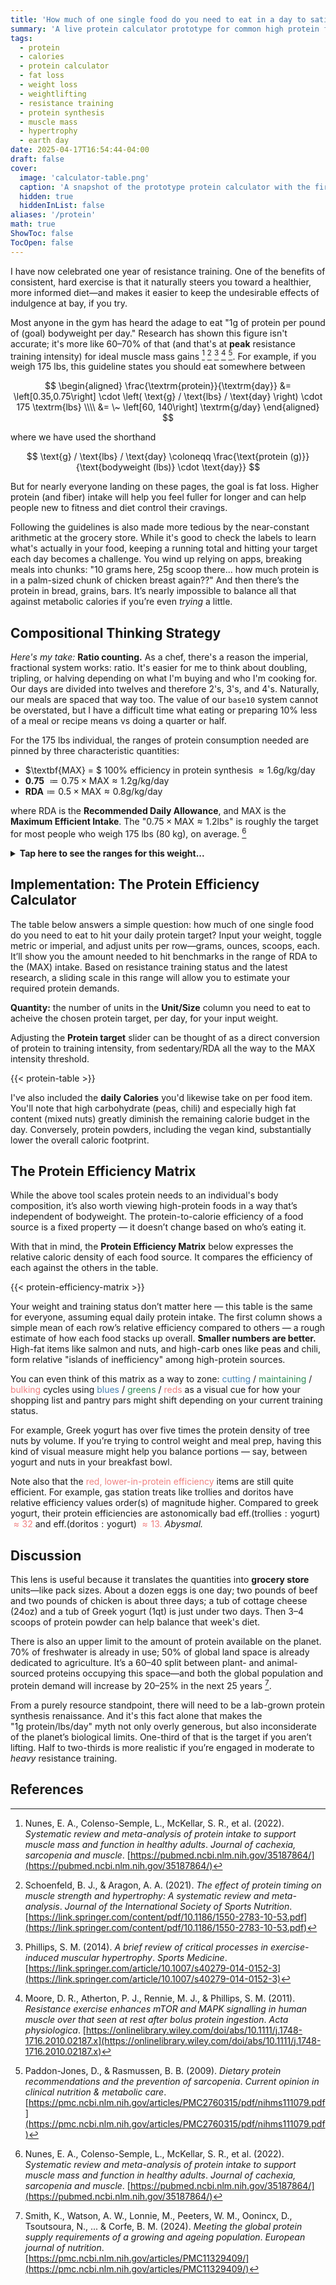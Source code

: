 ```yaml
---
title: 'How much of one single food do you need to eat in a day to satisfy protein demands?'
summary: 'A live protein calculator prototype for common high protein food sources.'
tags: 
  - protein
  - calories
  - protein calculator
  - fat loss
  - weight loss
  - weightlifting
  - resistance training
  - protein synthesis
  - muscle mass
  - hypertrophy
  - earth day
date: 2025-04-17T16:54:44-04:00
draft: false
cover:
  image: 'calculator-table.png'
  caption: 'A snapshot of the prototype protein calculator with the first few entries in the table.' 
  hidden: true
  hiddenInList: false
aliases: '/protein'
math: true
ShowToc: false
TocOpen: false
---
```


I have now celebrated one year of resistance training. One of the benefits of consistent, hard exercise is that it naturally steers you toward a healthier, more informed diet—and makes it easier to keep the undesirable effects of indulgence at bay, if you try.

Most anyone in the gym has heard the adage to eat "1g of protein per pound of (goal) bodyweight per day." Research has shown this figure isn't accurate; it's more like 60–70% of that (and that's at **peak** resistance training intensity) for ideal muscle mass gains [^1] [^2] [^3] [^4] [^5]. For example, if you weigh 175 lbs, this guideline states you should eat somewhere between

$$
\begin{aligned}
\frac{\textrm{protein}}{\textrm{day}}
 &= \left[0.35,0.75\right]
     \cdot \left( \text{g} / \text{lbs} / \text{day} \right)
     \cdot 175 \textrm{lbs}  \\\\
 &= \~ \left[60, 140\right] \textrm{g/day}
\end{aligned}
$$

where we have used the shorthand

$$
\text{g} / \text{lbs} / \text{day}
\coloneqq \frac{\text{protein (g)}}{\text{bodyweight (lbs)} \cdot \text{day}}
$$

But for nearly everyone landing on these pages, the goal is fat loss. Higher protein (and fiber) intake will help you feel fuller for longer and can help people new to fitness and diet control their cravings.

Following the guidelines is also made more tedious by the near-constant arithmetic at the grocery store. While it's good to check the labels to learn what's actually in your food, keeping a running total and hitting your target each day becomes a challenge. You wind up relying on apps, breaking meals into chunks: "10 grams here, 25g scoop there... how much protein is in a palm-sized chunk of chicken breast again??" And then there’s the protein in bread, grains, bars. It’s nearly impossible to balance all that against metabolic calories if you’re even *trying* a little.

## Compositional Thinking Strategy

*Here's my take:* **Ratio counting.** As a chef, there's a reason the imperial, fractional system works: ratio. It's easier for me to think about doubling, tripling, or halving depending on what I'm buying and who I'm cooking for. Our days are divided into twelves and therefore 2's, 3's, and 4's. Naturally, our meals are spaced that way too. The value of our `base10` system cannot be overstated, but I have a difficult time what eating or preparing 10% less of a meal or recipe means vs doing a quarter or half.

For the 175 lbs individual, the ranges of protein consumption needed are pinned by three characteristic quantities:

* $\textbf{MAX} = $ 100% efficiency in protein synthesis $\approx 1.6 \text{g} / \text{kg} / \text{day}$
* **0.75** $\coloneqq 0.75 \times \text{MAX} \approx 1.2 \text{g} / \text{kg} / \text{day}$
* $\textbf{RDA} \coloneqq 0.5 \times \text{MAX} \approx 0.8 \text{g} / \text{kg} / \text{day}$

where $\text{RDA}$ is the **Recommended Daily Allowance**, and $\text{MAX}$ is the **Maximum Efficient Intake**. The "$0.75 \times \text{MAX} \approx 1.2 \text{lbs}$" is roughly the target for most people who weigh 175 lbs (80 kg), on average. [^1]


<details> <summary><b>Tap here to see the ranges for this weight...</b></summary> 
<br/>
For reference, the ranges of protein consumption needed for the the 175 lbs individual are:

$$
\text{<65yo + RE:} \quad \left[ 0.8,\ 1.6 \right] \ \text{g} / \text{kg} / \text{day}
$$

$$
\text{⩾65yo + RE:} \quad \left[ 1.1,\ 1.4 \right] \ \text{g} / \text{kg} / \text{day}
$$

where $\text{RE}$ means "Resistance Exercise", or, in pounds:

$$
\text{<65yo + RE:} \quad \left[ 0.35,\ 0.75 \right] \ \text{g} / \text{lbs} / \text{day}
$$

$$
\text{⩾65yo + RE:} \quad \left[ 0.55,\ 0.65 \right] \ \text{g} / \text{lbs} / \text{day}.
$$
</details>


## Implementation: The Protein Efficiency Calculator

The table below answers a simple question: how much of one single food do you need to eat to hit your daily protein target? Input your weight, toggle metric or imperial, and adjust units per row—grams, ounces, scoops, each. It’ll show you the amount needed to hit benchmarks in the range of $\text{RDA}$ to the $(\text{MAX})$ intake.  Based on resistance training status and the latest research, a sliding scale in this range will allow you to estimate your required protein demands.

**Quantity:** the number of units in the **Unit/Size** column you need to eat to acheive the chosen protein target, per day, for your input weight.

Adjusting the **Protein target** slider can be thought of as a direct conversion of protein to training intensity, from sedentary/$\text{RDA}$ all the way to the $\text{MAX}$ intensity threshold.

{{< protein-table >}}

I've also included the **daily Calories** you'd likewise take on per food item.  You'll note that high carbohydrate (peas, chili) and especially high fat content (mixed nuts) greatly diminish the remaining calorie budget in the day.  Conversely, protein powders, including the vegan kind, substantially lower the overall caloric footprint.

## The Protein Efficiency Matrix

While the above tool scales protein needs to an individual's body composition, it’s also worth viewing high-protein foods in a way that’s independent of bodyweight. The protein-to-calorie efficiency of a food source is a fixed property — it doesn’t change based on who’s eating it.

With that in mind, the **Protein Efficiency Matrix** below expresses the relative caloric density of each food source. It compares the efficiency of each against the others in the table.

{{< protein-efficiency-matrix >}}

Your weight and training status don’t matter here — this table is the same for everyone, assuming equal daily protein intake. The first column shows a simple mean of each row’s relative efficiency compared to others — a rough estimate of how each food stacks up overall.
**Smaller numbers are better.**
High-fat items like salmon and nuts, and high-carb ones like peas and chili, form relative "islands of inefficiency" among high-protein sources.

You can even think of this matrix as a way to zone:
<span style="color: steelblue;">cutting</span> / 
<span style="color: seagreen;">maintaining</span> / 
<span style="color: lightcoral;">bulking</span>
cycles using
<span style="color: steelblue;">blues</span> /
<span style="color: seagreen;">greens</span> /
<span style="color: lightcoral;">reds</span>
as a visual cue for how your shopping list and pantry pars might shift depending on your current training status.

For example, Greek yogurt has over five times the protein density of tree nuts by volume. If you’re trying to control weight and meal prep, having this kind of visual measure might help you balance portions — say, between yogurt and nuts in your breakfast bowl.

Note also that the
<span style="color: lightcoral;">red, lower-in-protein efficiency</span> 
items are still quite efficient. For example, gas station treats like trollies and doritos have relative efficiency values order(s) of magnitude higher.  Compared to greek yogurt, their protein efficiencies are astonomically bad 
$\text{eff.}\left(\text{trollies}:\text{yogurt}\right)$
<span style="color: lightcoral;">
$\approx 32$
</span>
and
$\text{eff.}\left(\text{doritos}:\text{yogurt}\right)$
<span style="color: lightcoral;">
$\approx 13$.
</span>
*Abysmal.*

## Discussion

This lens is useful because it translates the quantities into **grocery store** units—like pack sizes. About a dozen eggs is one day; two pounds of beef and two pounds of chicken is about three days; a tub of cottage cheese (24oz) and a tub of Greek yogurt (1qt) is just under two days. Then 3–4 scoops of protein powder can help balance that week's diet.

There is also an upper limit to the amount of protein available on the planet. 70% of freshwater is already in use; 50% of global land space is already dedicated to agriculture. It’s a 60–40 split between plant- and animal-sourced proteins occupying this space—and both the global population and protein demand will increase by 20–25% in the next 25 years [^6].

From a purely resource standpoint, there will need to be a lab-grown protein synthesis renaissance. And it's this fact alone that makes the "$1 \text{g} \ \text{protein} / \text{lbs} / \text{day}$" myth not only overly generous, but also inconsiderate of the planet’s biological limits. One-third of that is the target if you aren’t lifting. Half to two-thirds is more realistic if you’re engaged in moderate to *heavy* resistance training.

## References

[^1]: Nunes, E. A., Colenso-Semple, L., McKellar, S. R., et al. (2022). *Systematic review and meta-analysis of protein intake to support muscle mass and function in healthy adults*. *Journal of cachexia, sarcopenia and muscle*. [https://pubmed.ncbi.nlm.nih.gov/35187864/](https://pubmed.ncbi.nlm.nih.gov/35187864/)

[^2]: Schoenfeld, B. J., & Aragon, A. A. (2021). *The effect of protein timing on muscle strength and hypertrophy: A systematic review and meta-analysis*. *Journal of the International Society of Sports Nutrition*. [https://link.springer.com/content/pdf/10.1186/1550-2783-10-53.pdf](https://link.springer.com/content/pdf/10.1186/1550-2783-10-53.pdf)

[^3]: Phillips, S. M. (2014). *A brief review of critical processes in exercise-induced muscular hypertrophy*. *Sports Medicine*. [https://link.springer.com/article/10.1007/s40279-014-0152-3](https://link.springer.com/article/10.1007/s40279-014-0152-3)

[^4]: Moore, D. R., Atherton, P. J., Rennie, M. J., & Phillips, S. M. (2011). *Resistance exercise enhances mTOR and MAPK signalling in human muscle over that seen at rest after bolus protein ingestion*. *Acta physiologica*. [https://onlinelibrary.wiley.com/doi/abs/10.1111/j.1748-1716.2010.02187.x](https://onlinelibrary.wiley.com/doi/abs/10.1111/j.1748-1716.2010.02187.x)

[^5]: Paddon-Jones, D., & Rasmussen, B. B. (2009). *Dietary protein recommendations and the prevention of sarcopenia*. *Current opinion in clinical nutrition & metabolic care*. [https://pmc.ncbi.nlm.nih.gov/articles/PMC2760315/pdf/nihms111079.pdf](https://pmc.ncbi.nlm.nih.gov/articles/PMC2760315/pdf/nihms111079.pdf)

[^6]: Smith, K., Watson, A. W., Lonnie, M., Peeters, W. M., Oonincx, D., Tsoutsoura, N., ... & Corfe, B. M. (2024). *Meeting the global protein supply requirements of a growing and ageing population*. *European journal of nutrition*. [https://pmc.ncbi.nlm.nih.gov/articles/PMC11329409/](https://pmc.ncbi.nlm.nih.gov/articles/PMC11329409/)


